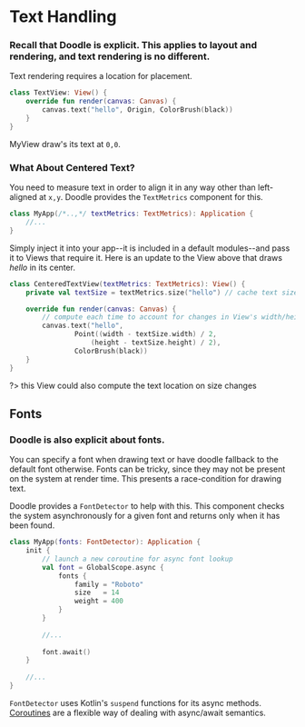 # Text Handling

### Recall that Doodle is explicit. This applies to layout and rendering, and text rendering is no different.

Text rendering requires a location for placement.

```kotlin
class TextView: View() {
    override fun render(canvas: Canvas) {
        canvas.text("hello", Origin, ColorBrush(black))
    }
}
```

MyView draw's its text at `0,0`.

### What About Centered Text?

You need to measure text in order to align it in any way other than left-aligned at `x,y`. Doodle provides
the `TextMetrics` component for this.

```kotlin
class MyApp(/*..,*/ textMetrics: TextMetrics): Application {
    //...
}
```

Simply inject it into your app--it is included in a default modules--and pass it to Views that require it.
Here is an update to the View above that draws _hello_ in its center.

```kotlin
class CenteredTextView(textMetrics: TextMetrics): View() {
    private val textSize = textMetrics.size("hello") // cache text size

    override fun render(canvas: Canvas) {
        // compute each time to account for changes in View's width/height
        canvas.text("hello",
                Point((width - textSize.width) / 2,
                    (height - textSize.height) / 2),
                ColorBrush(black))
    }
}
```
?> this View could also compute the text location on size changes

## Fonts

### Doodle is also explicit about fonts.

You can specify a font when drawing text or have doodle fallback to the default font otherwise. Fonts can be tricky, since
they may not be present on the system at render time. This presents a race-condition for drawing text.

Doodle provides a `FontDetector` to help with this. This component checks the system asynchronously for a given font and returns
only when it has been found.

```kotlin
class MyApp(fonts: FontDetector): Application {
    init {
        // launch a new coroutine for async font lookup
        val font = GlobalScope.async {
            fonts {
                family = "Roboto"
                size   = 14
                weight = 400
            }
        }
        
        //...
        
        font.await()
    }
    
    //...
}
```

`FontDetector` uses Kotlin's `suspend` functions for its async methods. [Coroutines](https://kotlinlang.org/docs/reference/coroutines-overview.html)
are a flexible way of dealing with async/await semantics.